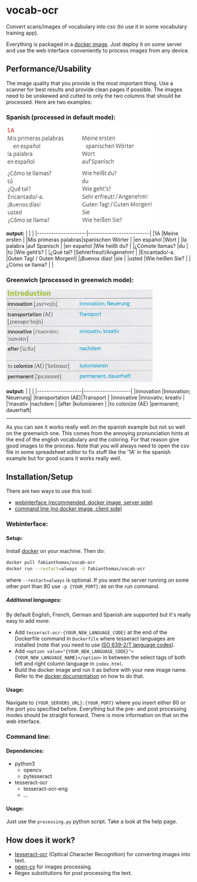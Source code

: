 # vocab-ocr

Convert scans/images of vocabulary into csv (to use it in some vocabulary training app).

Everything is packaged in a [docker image](https://hub.docker.com/r/fabianthomas/vocab-ocr). Just deploy it on some server and use the web interface conveniently to process images from any device.

## Performance/Usability

The image quality that you provide is the most important thing. Use a scanner for best results and provide clean pages if possible. The images need to be unskewed and cutted to only the two columns that should be processed. Here are two examples:

### Spanish (processed in default mode):

<img alt="spanish test image" src="images/spanish.png" width="400"/>

**output:**
|<!---->              |<!---->                   |
|---------------------|--------------------------|
|1A                   |Meine ersten              |
|Mis primeras palabras|spanischen Wörter         |
|en español           |Wort                      |
|la palabra           |auf Spanisch              |
|en español           |Wie heißt du?             |
|¿Cómote llamas?      |du                        |
|tú                   |Wie geht’s?               |
|¿Qué tal?            |Sehrerfreut!/Angenehm!    |
|Encantado/-a.        |Guten Tag! / Guten Morgen!|
|¡Buenos días!        |sie                       |
|usted                |Wie heißen Sie?           |
|¿Cómo se llama?      |                          |

### Greenwich (processed in greenwich mode):

<img alt="greenwich test image" src="images/greenwich.png" width="400"/>

**output:**
|<!---->            |<!---->             |
|-------------------|--------------------|
|innovation         |Innovation; Neuerung|
|transportation (AE)|Transport           |
|innovative         |innovativ; kreativ  |
|‘mavativ           |nachdem             |
|after              |kolonisieren        |
|to colonize (AE)   |permanent; dauerhaft|

---

As you can see it works really well on the spanish example but not so well on the greenwich one. This comes from the annoying pronunciation hints at the end of the english vocabulary and the coloring. For that reason give good images to the process. Note that you will always need to open the csv file in some spreadsheet editor to fix stuff like the '1A' in the spanish example but for good scans it works really well.

## Installation/Setup

There are two ways to use this tool:
- [webinterface (recommended, docker image, server side)](#webinterface)
- [command line (no docker image, client side)](#command-line)

### Webinterface:

#### Setup:

Install [docker](https://www.docker.com/) on your machine. Then do:
```bash
docker pull fabianthomas/vocab-ocr
docker run --restart=always -d fabianthomas/vocab-ocr
```
where `--restart=always` is optional. If you want the server running on some other port than 80 use `-p {YOUR_PORT}:80` on the run command.

##### Additional languages:

By default English, French, German and Spanish are supported but it's really easy to add more:
- Add `tesseract-ocr-{YOUR_NEW_LANGUAGE_CODE}` at the end of the Dockerfile command in `Dockerfile` where tesseract languages are installed (note that you need to use [ISO 639-2/T language codes](https://en.wikipedia.org/wiki/List_of_ISO_639-1_codes)).
- Add `<option value="{YOUR_NEW_LANGUAGE_CODE}">{YOUR_NEW_LANGUAGE_NAME}</option>` in between the select tags of both left and right column language in `index.html`.
- Build the docker image and run it as before with your new image name. Refer to the [docker documentation](https://docs.docker.com/engine/reference/commandline/build/) on how to do that.

#### Usage:

Navigate to `{YOUR_SERVERS_URL}:{YOUR_PORT}` where you insert either 80 or the port you specified before. Everything but the pre- and post processing modes should be straight forward. There is more information on that on the web interface.

### Command line:

#### Dependencies:
- python3
    - opencv
    - pytesseract
- tesseract-ocr
    - tesseract-ocr-eng
    - ...

#### Usage:
Just use the `processing.py` python script. Take a look at the help page.

## How does it work?
- [tesseract-ocr](https://github.com/tesseract-ocr/tesseract) (Optical Character Recognition) for converting images into text.
- [open-cv](https://opencv.org/) for images processing.
- Regex substitutions for post processing the text.
